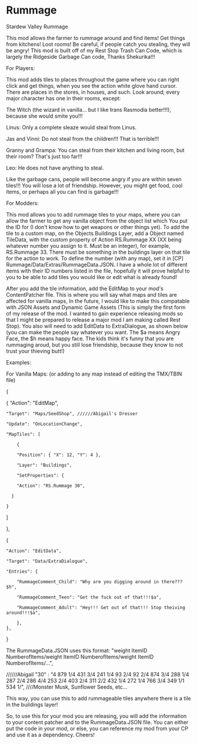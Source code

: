 # Rummage
Stardew Valley Rummage

This mod allows the farmer to rummage around and find items! Get things from kitchens! Loot rooms! Be careful, if people catch you stealing, they will be angry! This mod is built off of my Rest Stop Trash Can Code, which is largely the Ridgeside Garbage Can code, Thanks Shekurika!!!

For Players:

This mod adds tiles to places throughout the game where you can right click and get things, when you see the action white glove hand cursor. There are places in the stores, in houses, and such. Look around; every major character has one in their rooms, except: 

The Witch (the wizard in vanilla... but I like trans Rasmodia better!!!), because she would smite you!!!

Linus: Only a complete sleaze would steal from Linus.

Jas and Vinni: Do not steal from the children!!! That is terrible!!!

Granny and Grampa: You can steal from their kitchen and living room, but their room? That's just too far!!!

Leo: He does not have anything to steal.



Like the garbage cans, people will become angry if you are within seven tiles!!! You will lose a lot of friendship. However, you might get food, cool items, or perhaps all you can find is garbage!!! 

For Modders:

This mod allows you to add rummage tiles to your maps, where you can allow the farmer to get any vanilla object from the object list which You put the ID for (I don't know how to get weapons or other things yet). To add the tile to a custom map, on the Objects Buildings Layer, add a Object named TileData, with the custom property of Action RS.Rummage XX (XX being whatever number you assign to it. Must be an integer), for example, RS.Rummage 33. There must be something in the buildings layer on that tile for the action to work. To define the number (with any map), set it in [CP] Rummage/Data/Extras/RummageData.JSON. I have a whole lot of different items with their ID numbers listed in the file, hopefully it will prove helpful to you to be able to add tiles you would like or edit what is already found! 

After you add the tile information, add the EditMap to your mod's ContentPatcher file. This is where you will say what maps and tiles are affected for vanilla maps, In the future, I would like to make this compatable with JSON Assets and Dynamic Game Assets (This is simply the first form of my release of the mod. I wanted to gain experience releasing mods so that I might be prepared to release a major mod I am making called Rest Stop). You also will need to add EditData to ExtraDialogue, as shown below (you can make the people say whatever you want. The $a means Angry Face, the $h means happy face. The kids think it's funny that you are rummaging aroud, but you still lose friendship, because they know to not trust your thieving butt!)

Examples: 

For Vanilla Maps: (or adding to any map instead of editing the TMX/TBIN file)


{

{
	"Action": "EditMap",
	
	"Target": "Maps/SeedShop", //////Abigail's Dresser
	
	"Update": "OnLocationChange",
	
	"MapTiles": [
	
		{
		
        "Position": { "X": 12, "Y": 4 },
	
        "Layer": "Buildings",
	
        "SetProperties": {
	
        "Action": "RS.Rummage 30",
	
      }
      
    }
    
  ]
  
},

{

	"Action": "EditData",
	
	"Target": "Data/ExtraDialogue",
	
	"Entries": {
	
		"RummageComment_Child": "Why are you digging around in there???$h",
		
		"RummageComment_Teen": "Get the fuck out of that!!!$a",
		
		"RummageComment_Adult": "Hey!!! Get out of that!!! Stop theiving around!!!$a",
		
		},
	},

}


The RummageData.JSON uses this format: "weight ItemID NumberofItems/weight ItemID NumberofItems/weight ItemID NumberofItems/...",

//////Abigail
	"30" : "4 879 1/4 431 3/4 241 1/4 93 2/4 92 2/4 874 3/4 288 1/4 287 2/4 286 4/4 253 2/4 403 2/4 311 2/2 432 1/4 272 1/4 766 3/4 349 1/1 534 1/",  ////Monster Musk, Sunflower Seeds, etc...

This way, you can use this to add rummageable tiles anywhere there is a tile in the buildings layer!

So, to use this for your mod you are releasing, you will add the information to your content patcher and to the RummageData.JSON file. You can either put the code in your mod, or else, you can reference my mod from your CP and use it as a dependency. Cheers!  
  
  
  
  
  
